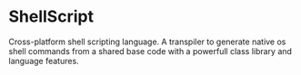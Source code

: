 # ShellScript
Cross-platform shell scripting language.
A transpiler to generate native os shell commands from a shared base code with a powerfull class library and language features.
